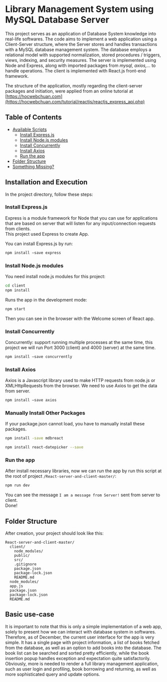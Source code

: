 # Library Management System using MySQL Database Server
This project serves as an application of Database System knowledge into real-life softwares. The code aims to implement a web application using a Client-Server structure, where the Server stores and handles transactions with a MySQL database management system. The database employs a relational model with supported normalization, stored procedures / triggers, views, indexing, and security measures. The server is implemented using Node and Express, along with imported packages from *mysql, axios,...* to handle operations. The client is implemented with React.js front-end framework.

The structure of the application, mostly regarding the client-server packages and initiation, were applied from an online tutorial at [https://hocwebchuan.com](https://hocwebchuan.com/tutorial/reactjs/reactjs_express_api.php)

## Table of Contents
- [Available Scripts](#available-scripts)
  - [Install Express.js](#install-expressjs)
  - [Install Node.js modules](#install-node-modules)
  - [Install Concurrently](#install-concurrently)
  - [Install Axios](#install-axios)
  - [Run the app](#run-the-app)
- [Folder Structure](#folder-structure)
- [Something Missing?](#something-missing)

## Installation and Execution
In the project directory, follow these steps:

### Install Express.js
Express is a module framework for Node that you can use for applications that are based on server that will listen for any input/connection requests from clients.<br>
This project used Express to create App.

You can install Express.js by run:
```sh
npm install –save express
```

### Install Node.js modules
You need install node.js modules for this project:
```sh
cd client
npm install
```

Runs the app in the development mode:
```sh
npm start
```
Then you can see in the browser with the Welcome screen of React app.

### Install Concurrently
Concurrently: support running multiple processes at the same time, this project we will run Port 3000 (client) and 4000 (server) at the same time.
```sh
npm install –save concurrently
```

### Install Axios
Axios is a Javascript library used to make HTTP requests from node.js or XMLHttpRequests from the browser. We need to use Axios to get the data from server.
```sh
npm install –save axios
```

### Manually Install Other Packages
If your package.json cannot load, you have to manually install these packages.
```sh
npm install -save mdbreact
```
```sh
npm install react-datepicker --save
```

### Run the app
After install necessary libraries, now we can run the app by run this script at the root of project `/React-server-and-client-master/`:
```sh
npm run dev
```

You can see the message `I am a message from Server!` sent from server to client.<br>
Done!<br>

## Folder Structure

After creation, your project should look like this:

```
React-server-and-client-master/
  client/
    node_modules/
    public/
    src/
    .gitignore
    package.json
    package-lock.json
    README.md
  node_modules/
  app.js
  package.json
  package-lock.json
  README.md
```

## Basic use-case
It is important to note that this is only a simple implementation of a web app, solely to present how we can interact with database system in softwares. Therefore, as of December, the current user interface for the app is very simple. It has a single page with project information, a list of books fetched from the database, as well as an option to add books into the database. The book list can be searched and sorted pretty efficiently, while the book insertion popup handles exception and expectation quite satisfactorily. Obviously, more is needed to render a full library management application, such as user login and profiling, book borrowing and returning, as well as more sophisticated query and update options.

